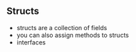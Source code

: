 ## Structs

- structs are a collection of fields
- you can also assign methods to structs
- interfaces
